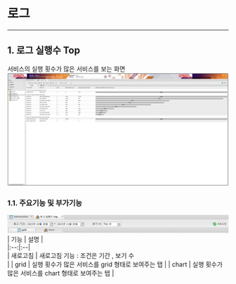 # 로그

---

## 1. 로그 실행수 Top
서비스의 실행 횟수가 많은 서비스를 보는 화면
<img src = "./images/04-log-tools-03.PNG" width = "1000px"> </img>

### 1.1. 주요기능 및 부가기능
<img src = "./images/04-01-log-tools-03-2.png" width = "600px"> </img>
| 기능 | 설명 |  
|:--:|:--|  
| 새로고침  | 새로고침 기능 :  조건은 기간 , 보기 수 <br/>  |
| grid  | 실행 횟수가 많은 서비스를 grid 형태로 보여주는 탭 |
| chart  | 실행 횟수가 많은 서비스를 chart 형태로 보여주는 탭 |